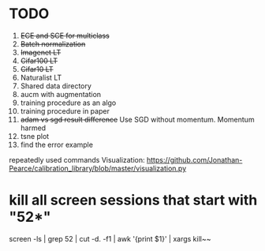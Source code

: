 # TODO
1. ~~ECE and SCE for multiclass~~
2. ~~Batch normalization~~ 
3. ~~Imagenet LT~~
4. ~~Cifar100 LT~~
5. ~~Cifar10 LT~~
6. Naturalist LT
7. Shared data directory
8. aucm with augmentation
9. training procedure as an algo
10. training procedure in paper
11. ~~adam vs sgd result difference~~ Use SGD without momentum. Momentum harmed
12. tsne plot
13. find the error example





repeatedly used commands
Visualization:
https://github.com/Jonathan-Pearce/calibration_library/blob/master/visualization.py

# kill all screen sessions that start with "52*"
screen -ls | grep 52 | cut -d. -f1 | awk '{print $1}' | xargs kill~~
